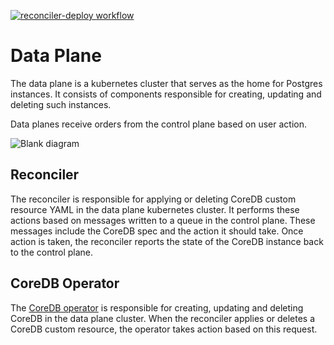[![reconciler-deploy workflow](https://github.com/CoreDB-io/data-plane/actions/workflows/reconciler-deploy.yml/badge.svg?branch=main)](https://github.com/CoreDB-io/data-plane/actions/workflows/reconciler-deploy.yml)
# Data Plane
The data plane is a kubernetes cluster that serves as the home for Postgres instances. It consists of components responsible for creating, updating and deleting such instances.

Data planes receive orders from the control plane based on user action. 

![Blank diagram](https://user-images.githubusercontent.com/8935584/224689223-d263d812-e021-4ef4-8239-e0397284cab7.svg)


## Reconciler

The reconciler is responsible for applying or deleting CoreDB custom resource YAML in the data plane kubernetes cluster.
It performs these actions based on messages written to a queue in the control plane. These messages include the CoreDB spec and the action it should take. Once action is taken, the reconciler reports the state of the CoreDB instance back to the control plane.


## CoreDB Operator

The [CoreDB operator](https://github.com/CoreDB-io/coredb/tree/main/coredb-operator) is responsible for creating, updating and deleting CoreDB in the data plane cluster. When the reconciler applies or deletes a CoreDB custom resource, the operator takes action based on this request.
